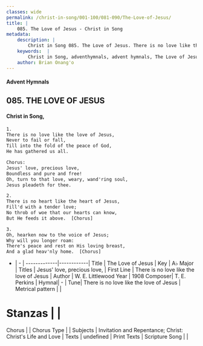 ```yaml
---
classes: wide
permalink: /christ-in-song/001-100/081-090/The-Love-of-Jesus/
title: |
    085. The Love of Jesus - Christ in Song
metadata:
    description: |
        Christ in Song 085. The Love of Jesus. There is no love like the love of Jesus, Never to fail or fall, Till into the fold of the peace of God, He has gathered us all. Chorus: Jesus' love, precious love, Boundless and pure and free! Oh, turn to that love, weary, wand'ring soul, Jesus pleadeth for thee.
    keywords:  |
        Christ in Song, adventhymnals, advent hymnals, The Love of Jesus, There is no love like the love of Jesus. Jesus' love, precious love,
    author: Brian Onang'o
---
```


#### Advent Hymnals
## 085. THE LOVE OF JESUS
####  Christ in Song,

```txt
1.
There is no love like the love of Jesus,
Never to fail or fall,
Till into the fold of the peace of God,
He has gathered us all.

Chorus:
Jesus' love, precious love,
Boundless and pure and free!
Oh, turn to that love, weary, wand'ring soul,
Jesus pleadeth for thee.

2.
There is no heart like the heart of Jesus,
Fill'd with a tender love;
No throb of woe that our hearts can know,
But He feeds it above.  [Chorus]

3.
Oh, hearken now to the voice of Jesus;
Why will you longer roam:
There's peace and rest on His loving breast,
And a glad heav'nly home.  [Chorus]


```

- |   -  |
-------------|------------|
Title | The Love of Jesus |
Key | A♭ Major |
Titles | Jesus' love, precious love, |
First Line | There is no love like the love of Jesus |
Author | W. E. Littlewood
Year | 1908
Composer| T. E. Perkins |
Hymnal|  - |
Tune| There is no love like the love of Jesus |
Metrical pattern | |
# Stanzas |  |
Chorus |  |
Chorus Type |  |
Subjects | Invitation and Repentance; Christ: Christ's Life and Love |
Texts | undefined |
Print Texts | 
Scripture Song |  |
    
